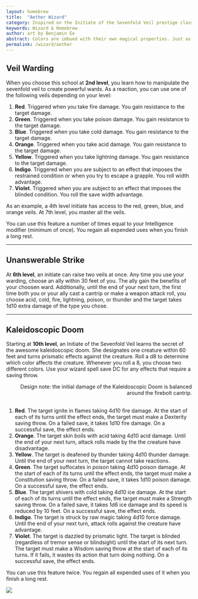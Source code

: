 ```yaml
---
layout: homebrew
title:  "Aether Wizard"
category: Inspired on the Initiate of the Sevenfold Veil prestige class from DnD 3.5
keywords: Wizard & Homebrew
author: art by Benjamin Ee
abstract: Colors are imbued with their own magical properties. Just as exotic substances and mystic words have the power to repel certain creatures, colors also harbor innate properties that can be brought forth by the skilled mage, culminating in the perfection of the prismatic wall or prismatic sphere. Few spells match the beauty and power of these potent abjurations. They are perfect defenses, representing a union of magical lore and keen insight into the workings of nature. A master of defensive magic, the Initiate of the Sevenfold Veil approaches the prismatic barrier by mastering one by one its constituent veils or layers. 
permalink: /wizard/aether
---
```




## Veil Warding


When you choose this school at **2nd level**, you learn how to manipulate the sevenfold veil to create powerful wards. As a reaction, you can use one of the following veils depending on your level:

1. **Red**. Triggered when you take fire damage. You gain resistance to the target damage.
2. **Green**. Triggered when you take poison damage. You gain resistance to the target damage.
3. **Blue**. Triggered when you take cold damage. You gain resistance to the target damage.
4. **Orange**. Triggered when you take acid damage. You gain resistance to the target damage.
5. **Yellow**. Triggered when you take lightning damage. You gain resistance to the target damage.
6. **Indigo**. Triggered when you are subject to an effect that imposes the restrained condition or when you try to escape a grapple. You roll width advantage.
7. **Violet**. Triggered when you are subject to an effect that imposes the  blinded condition. You roll the save width advantage.

As an example, a 4th level initiate has access to the red, green, blue, and orange veils. At 7th level, you master all the veils.


You can use this feature a number of times equal to your Intelligence modifier (minimum of once). You regain all expended uses when you finish a long rest.

___


## Unanswerable Strike

At **6th level**, an initiate can raise two veils at once. Any time you use your warding, choose an ally within 30 feet of you. The ally gain the benefits of your choosen ward. Additionally, until the end of your next turn, the first time both you or your ally cast a cantrip or make a weapon attack roll, you choose acid, cold, fire, lightning, poison, or thunder and the target takes 1d10 extra damage of the type you chose.  

___


## Kaleidoscopic Doom

Starting at **10th level**, an Initiate of the Sevenfold Veil learns the secret of the awesome kaleidoscopic doom. She designates one creature within 60 feet and turns prismatic effects against the creature. Roll a d8 to determine which color affects the creature. Whenever you roll a 8, you choose two different colors. Use your wizard spell save DC for any effects that require a saving throw.

<div style="text-align: right;">
Design note: the initial damage of the Kaleidoscopic Doom is balanced around the firebolt cantrip. 
</div>

<br>

1. **Red**. The target ignite in flames taking 4d10 fire damage. At the start of each of its turns until the effect ends, the target must make a Dexterity saving throw. On a failed save, it takes 1d10 fire damage. On a successful save, the effect ends.
2. **Orange**. The target skin boils with acid taking 4d10 acid damage. Until the end of your next turn, attack rolls made by the the creature have disadvantage. 
3. **Yellow**. The target is deafened by thunder taking 4d10 thunder damage. Until the end of your next turn, the target cannot take reactions.
4. **Green**. The target suffocates in poison taking 4d10 poison damage. At the start of each of its turns until the effect ends, the target must make a Constitution saving throw. On a failed save, it takes 1d10 poison damage. On a successful save, the effect ends.
5. **Blue**. The target shivers with cold taking 4d10 ice damage. At the start of each of its turns until the effect ends, the target must make a Strength saving throw. On a failed save, it takes 1d6 ice damage and its speed is reduced by 10 feet. On a successful save, the effect ends.
6. **Indigo**. The target is struck by raw magic taking 4d10 force damage. Until the end of your next turn, attack rolls against the creature have advantage. 
7. **Violet**. The target is dazzled by prismatic light. The target is blinded (regardless of tremor sense or blindsight) until the start of its next turn. The target must make a Wisdom saving throw at the start of each of its turns. If it fails, it wastes its action that turn doing nothing. On a successful save, the effect ends.

You can use this feature twice. You regain all expended uses of it when you finish a long rest.


  
<img
  src='https://i.pinimg.com/564x/d4/cc/59/d4cc5941deef668ab082083a9c9c1784.jpg'
  style='style=overflow: hidden; mix-blend-mode:multiply'/>